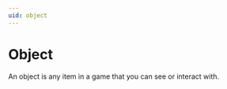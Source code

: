 ```yaml
---
uid: object
---
```


# Object

An object is any item in a game that you can see or interact with. 